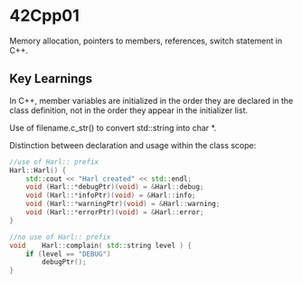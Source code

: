 # 42Cpp01
Memory allocation, pointers to members, references, switch statement in C++.

## Key Learnings
In C++, member variables are initialized in the order they are declared in the class definition, not in the order they appear in the initializer list.

Use of filename.c_str() to convert std::string into char *.

Distinction between declaration and usage within the class scope:
```c++
//use of Harl:: prefix
Harl::Harl() {
    std::cout << "Harl created" << std::endl;
    void (Harl::*debugPtr)(void) = &Harl::debug;
    void (Harl::*infoPtr)(void) = &Harl::info;
    void (Harl::*warningPtr)(void) = &Harl::warning;
    void (Harl::*errorPtr)(void) = &Harl::error;
}

//no use of Harl:: prefix
void    Harl::complain( std::string level ) {
    if (level == "DEBUG")
        debugPtr();
}
```
